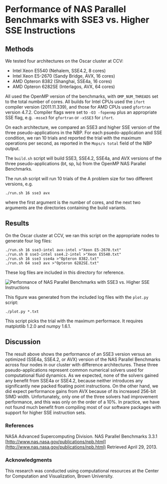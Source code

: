 Performance of NAS Parallel Benchmarks with SSE3 vs. Higher SSE Instructions
============================================================================

## Methods

We tested four architectures on the Oscar cluster at CCV:

* Intel Xeon E5540 (Nehalem, SSE4.2, 8 cores)
* Intel Xeon E5-2670 (Sandy Bridge, AVX, 16 cores)
* AMD Opteron 8382 (Shanghai, SSE4a, 16 cores)
* AMD Opteron 6282SE (Interlagos, AVX, 64 cores)

All used the OpenMP version of the benchmarks, with `OMP_NUM_THREADS` set to
the total number of cores.  All builds for Intel CPUs used the `ifort` compiler
version (2011.11.339), and those for AMD CPUs used `gfortran` version 4.7.2.
Compiler flags were set to `-O3 -fopenmp` plus an appropriate SSE flag, e.g.
`-msse3` for `gfortran` or `-xSSE3` for `ifort`.

On each architecture, we compared an SSE3 and higher SSE version of the three
pseudo-applications in the NBP. For each psuedo-application and SSE condition,
we ran 10 trials and reported the trial with the maximum operations per second,
as reported in the `Mops/s total` field of the NBP output.

The `build.sh` script will build SSE3, SSE4.2, SSE4a, and AVX versions of the
three pseudo-applications (bt, sp, lu) from the OpenMP NAS Parallel Benchmarks.

The run.sh script will run 10 trials of the A problem size for two
different versions, e.g.

    ./run.sh 16 sse3 avx

where the first argument is the number of cores, and the next two arguments
are the directories containing the build variants.

## Results

On the Oscar cluster at CCV, we ran this script on the appropriate nodes to
generate four log files:

    ./run.sh 16 sse3-intel avx-intel >"Xeon E5-2670.txt"
    ./run.sh 8 sse3-intel sse4.2-intel >"Xeon E5540.txt"
    ./run.sh 16 sse3 sse4a >"Opteron 8382.txt"
    ./run.sh 64 sse3 avx >"Opteron 6282SE.txt"

These log files are included in this directory for reference.

![Performance of NAS Parallel Benchmarks with SSE3 vs. Higher SSE Instructions](https://bitbucket.org/mhowison/pymodules/raw/master/npb-test/nas.png)

This figure was generated from the included log files with the `plot.py` script:

    ./plot.py *.txt

This script picks the trial with the maximum performace.  It requires
matplotlib 1.2.0 and numpy 1.6.1.

## Discussion

The result above shows the performance of an SSE3 version versus an optimized
(SSE4a, SSE4.2, or AVX) version of the NAS Parallel Benchmarks across four
nodes in our cluster with difference architectures.  These three
pseudo-applications represent common numerical solvers used for computational
fluid dynamics. As we expected, none of the solvers gained any benefit from
SSE4a or SSE4.2, because neither introduces any significantly new packed
floating point instructions.  On the other hand, we did expect performance
gains from AVX because of its increased 256-bit SIMD width.  Unfortunately,
only one of the three solvers had improvement performance, and this was only on
the order of a 10%.  In practice, we have not found much benefit from compiling
most of our software packages with support for higher SSE instruction sets.

### References

NASA Advanced Supercomputing Division. NAS Parallel Benchmarks 3.3.1
[http://www.nas.nasa.gov/publications/npb.html](http://www.nas.nasa.gov/publications/npb.html)
Retrieved April 29, 2013.

### Acknowledgments

This research was conducted using computational resources at the Center for
Computation and Visualization, Brown University.

